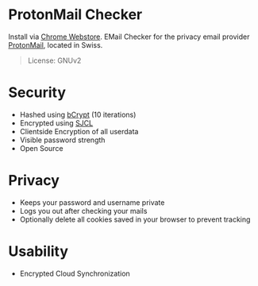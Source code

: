 # ProtonMail Checker
Install via [Chrome Webstore]. EMail Checker for the privacy email provider [ProtonMail], located in Swiss.
>License: GNUv2

# Security
- Hashed using [bCrypt] (10 iterations)
- Encrypted using [SJCL]
- Clientside Encryption of all userdata
- Visible password strength
- Open Source

# Privacy
- Keeps your password and username private
- Logs you out after checking your mails
- Optionally delete all cookies saved in your browser to prevent tracking

# Usability
- Encrypted Cloud Synchronization

[ProtonMail]:https://protonmail.ch/
[bCrypt]:https://de.wikipedia.org/wiki/Bcrypt
[SJCL]:https://github.com/bitwiseshiftleft/sjcl
[Chrome Webstore]:https://chrome.google.com/webstore/detail/protonmail-checker/cmdelhngcpofmpidijaggmejnjofnpip
